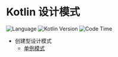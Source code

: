 # Kotlin 设计模式

![Language](https://img.shields.io/badge/Language-Kotlin-blue?style=for-the-badge) ![Kotlin Version](https://img.shields.io/badge/Kotlin%20Version-1.4.21-yellow?style=for-the-badge) 
![Code Time](https://img.shields.io/endpoint?style=flat-square&url=https://codetime-api.datreks.com/badge/118?logoColor=white%26project=Design_Patterns%26recentMS=0%26showProject=false)

+ 创建型设计模式
  + [单例模式](books/builder/singleton)

